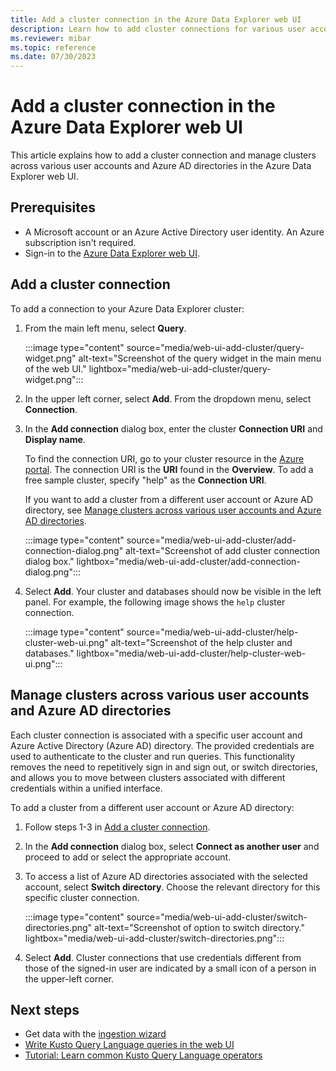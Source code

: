 ```yaml
---
title: Add a cluster connection in the Azure Data Explorer web UI
description: Learn how to add cluster connections for various user accounts or Azure AD directories in the Azure Data Explorer web UI.
ms.reviewer: mibar
ms.topic: reference
ms.date: 07/30/2023
---
```


# Add a cluster connection in the Azure Data Explorer web UI

This article explains how to add a cluster connection and manage clusters across various user accounts and Azure AD directories in the Azure Data Explorer web UI.

## Prerequisites

* A Microsoft account or an Azure Active Directory user identity. An Azure subscription isn't required.
* Sign-in to the [Azure Data Explorer web UI](https://dataexplorer.azure.com/).

## Add a cluster connection

To add a connection to your Azure Data Explorer cluster:

1. From the main left menu, select **Query**.

    :::image type="content" source="media/web-ui-add-cluster/query-widget.png" alt-text="Screenshot of the query widget in the main menu of the web UI." lightbox="media/web-ui-add-cluster/query-widget.png":::

1. In the upper left corner, select **Add**. From the dropdown menu, select **Connection**.

1. In the **Add connection** dialog box, enter the cluster **Connection URI** and **Display name**.

   To find the connection URI, go to your cluster resource in the [Azure portal](https://ms.portal.azure.com/). The connection URI is the **URI** found in the **Overview**. To add a free sample cluster, specify "help" as the **Connection URI**.

   If you want to add a cluster from a different user account or Azure AD directory, see [Manage clusters across various user accounts and Azure AD directories](#manage-clusters-across-various-user-accounts-and-azure-ad-directories).

    :::image type="content" source="media/web-ui-add-cluster/add-connection-dialog.png" alt-text="Screenshot of add cluster connection dialog box." lightbox="media/web-ui-add-cluster/add-connection-dialog.png":::

1. Select **Add**. Your cluster and databases should now be visible in the left panel. For example, the following image shows the `help` cluster connection.

    :::image type="content" source="media/web-ui-add-cluster/help-cluster-web-ui.png" alt-text="Screenshot of the help cluster and databases." lightbox="media/web-ui-add-cluster/help-cluster-web-ui.png":::

## Manage clusters across various user accounts and Azure AD directories

Each cluster connection is associated with a specific user account and Azure Active Directory (Azure AD) directory. The provided credentials are used to authenticate to the cluster and run queries. This functionality removes the need to repetitively sign in and sign out, or switch directories, and allows you to move between clusters associated with different credentials within a unified interface.

To add a cluster from a different user account or Azure AD directory:

1. Follow steps 1-3 in [Add a cluster connection](#add-a-cluster-connection).

1. In the **Add connection** dialog box, select **Connect as another user** and proceed to add or select the appropriate account.

1. To access a list of Azure AD directories associated with the selected account, select **Switch directory**. Choose the relevant directory for this specific cluster connection.

    :::image type="content" source="media/web-ui-add-cluster/switch-directories.png" alt-text="Screenshot of option to switch directory." lightbox="media/web-ui-add-cluster/switch-directories.png":::

1. Select **Add**. Cluster connections that use credentials different from those of the signed-in user are indicated by a small icon of a person in the upper-left corner.

## Next steps

* Get data with the [ingestion wizard](ingest-data-wizard.md)
* [Write Kusto Query Language queries in the web UI](web-ui-kql.md)
* [Tutorial: Learn common Kusto Query Language operators](kusto/query/tutorials/learn-common-operators.md)
